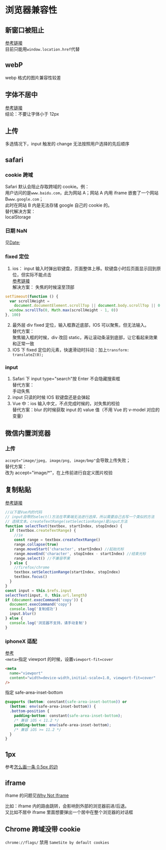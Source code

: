 # 浏览器兼容性

## 新窗口被阻止

[参考链接](https://www.cnblogs.com/tangjiao/p/10287640.html)  
目前只能用`window.location.href`代替

## webP

webp 格式的图片兼容性较差

## 字体不居中

[参考链接](https://www.zhihu.com/question/39516424)  
结论：不要让字体小于 12px

## 上传

多选情况下，input 触发的 change 无法按照用户选择的先后顺序

## safari

### cookie 跨域

Safari 默认会阻止存取跨域的 cookie。例：  
用户访问的是`www.baidu.com`，此为网站 A；网站 A 内用 iframe 嵌套了一个网站 B`www.google.com`；  
此时在网站 B 内是无法存储 google 自己的 cookie 的。  
替代解决方案：  
localStorage

### 日期 NaN

见[Date](../js/010_date.md);

### fixed 定位

1. ios： input 输入时弹出软键盘，页面整体上移。软键盘小时后页面显示回到原位，但实际不能点击  
   [参考链接](https://www.cnblogs.com/weblxlx/p/10760392.html)  
   解决方案： 失焦的时候滚至顶部

```js
setTimeout(function () {
  var scrollHeight =
    document.documentElement.scrollTop || document.body.scrollTop || 0
  window.scrollTo(0, Math.max(scrollHeight - 1, 0))
}, 100)
```

2. 最外层 div fixed 定位，输入框靠近底部，IOS 可以聚焦，但无法输入。  
   替代方案：  
   聚焦输入框的时候，div 改回 static，再让滚动条滚到底部，让它看起来效果和正常一致
3. IOS 下 fixed 定位的元素，快速滑动时抖动：加上`transform: translateZ(0);`

### input

1. Safari 下 input type="search"按 Enter 不会隐藏搜索框  
   替代方案：  
   手动失焦
2. input 只读的时候 IOS 软键盘还是会弹起
3. Vue 中：ios 输入中文，不点完成时候的，对失焦的校验  
   替代方案：blur 的时候获取 input 的 value 值（不用 Vue 的 v-model 对应的变量）

## 微信内置浏览器

### 上传

`accept="image/jpeg, image/png, image/bmp"`会导致上传失败；  
替代方案：  
改为 accept="image/\*"，在上传前进行自定义图片校验

## 复制粘贴

[参考链接](https://segmentfault.com/a/1190000019525962)

```js
//以下是Vue内的代码
// input自带的select()方法在苹果端无法进行选择，所以需要自己去写一个类似的方法
// 选择文本。createTextRange(setSelectionRange)是input方法
function selectText(textbox, startIndex, stopIndex) {
  if (textbox.createTextRange) {
    //ie
    const range = textbox.createTextRange()
    range.collapse(true)
    range.moveStart('character', startIndex) //起始光标
    range.moveEnd('character', stopIndex - startIndex) //结束光标
    range.select() //不兼容苹果
  } else {
    //firefox/chrome
    textbox.setSelectionRange(startIndex, stopIndex)
    textbox.focus()
  }
}
const input = this.$refs.input
selectText(input, 0, this.url.length)
if (document.execCommand('copy')) {
  document.execCommand('copy')
  console.log('复制成功')
  input.blur()
} else {
  console.log('浏览器不支持，请手动复制')
}
```

### iphoneX 适配

[参考](https://aotu.io/notes/2017/11/27/iphonex/index.html)  
`<meta>`指定 viewport 的时候，设置`viewport-fit=cover`

```html
<meta
  name="viewport"
  content="width=device-width,initial-scale=1.0, viewport-fit=cover"
/>
```

指定 safe-area-inset-bottom

```css
@supports (bottom: constant(safe-area-inset-bottom)) or
  (bottom: env(safe-area-inset-bottom)) {
  .bottom-position {
    padding-bottom: constant(safe-area-inset-bottom);
    /* 兼容 iOS < 11.2 */
    padding-bottom: env(safe-area-inset-bottom);
    /* 兼容 iOS >= 11.2 */
  }
}
```

## 1px

参考[怎么画一条 0.5px 的边](https://zhuanlan.zhihu.com/p/34908005)

## iframe

iframe 的问题见[Why Not Iframe](https://www.yuque.com/kuitos/gky7yw/gesexv)

比如：iframe 内的路由跳转，会影响到外部的浏览器前进/后退。  
又比如不居中 iframe 里面想要弹出一个居中在整个浏览器的对话框

## Chrome 跨域没带 cookie

`chrome://flags/` 禁用 `SameSite by default cookies`
